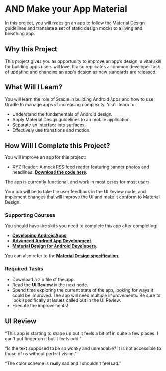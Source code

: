 # AND Make your App Material
In this project, you will redesign an app to follow the Material Design guidelines and translate a set of static design mocks to a living and breathing app.

## Why this Project

This project gives you an opportunity to improve an app’s design, a vital skill for building apps users will love. It also replicates a common developer task of updating and changing an app's design as new standards are released.

## What Will I Learn?

You will learn the role of Gradle in building Android Apps and how to use
Gradle to manage apps of increasing complexity. You'll learn to:

* Understand the fundamentals of Android design.
* Apply Material Design guidelines to an mobile application.
* Separate an interface into surfaces.
* Effectively use transitions and motion.

## How Will I Complete this Project?

You will improve an app for this project:

* XYZ Reader: A mock RSS feed reader featuring banner photos and headlines. **[Download the code here](https://github.com/udacity/xyz-reader-starter-code)**.

The app is currently functional, and work in most cases for most users.

Your job will be to take the user feedback in the UI Review node, and implement changes that will improve the UI and make it conform to Material Design.

### Supporting Courses

You should have the skills you need to complete this app after completing:

* **[Developing Android Apps](https://www.udacity.com/course/developing-android-apps--ud853ar)**.
* **[Advanced Android App Development](https://eu.udacity.com/course/advanced-android-app-development--ud855)**.
* **[Material Design for Android Developers](https://eu.udacity.com/course/material-design-for-android-developers--ud862)**.

You can also refer to the **[Material Design specification](http://www.google.com/design/spec/material-design/introduction.html)**.

### Required Tasks
* Download a zip file of the app.
* Read the **UI Review** in the next node.
* Spend time exploring the current state of the app, looking for ways it could be improved. The app will need multiple improvements. Be sure to look specifically at issues called out in the UI Review.
* Execute the improvements!

## UI Review

“This app is starting to shape up but it feels a bit off in quite a few places. I can't put finger on it but it feels odd.”

“Is the text supposed to be so wonky and unreadable? It is not accessible to those of us without perfect vision."

“The color scheme is really sad and I shouldn't feel sad.”

